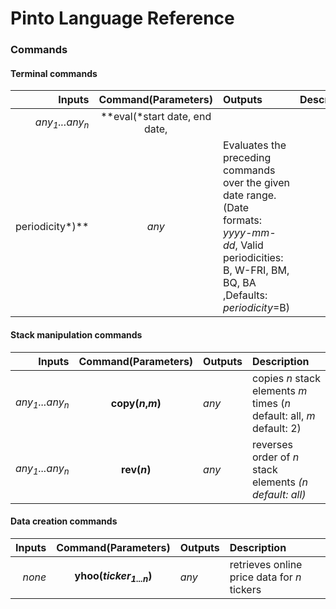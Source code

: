 # Pinto Language Reference

### Commands

#### Terminal commands

Inputs| Command(Parameters) | Outputs|Description
---:|:---:|:---|:---
*any<sub>1</sub>...any<sub>n</sub>*|**eval(*start date, end date,
    periodicity*)**|*any*| Evaluates the preceding commands over the given date range. (Date formats: *yyyy-mm-dd*, Valid periodicities: B, W-FRI, BM, BQ, BA ,Defaults: *periodicity*=B)

#### Stack manipulation commands

Inputs| Command(Parameters) | Outputs|Description
---:|:---:|:---|:---
*any<sub>1</sub>...any<sub>n</sub>*|**copy(*n*,*m*)**|*any*| copies *n* stack elements *m* times (*n* default: all, *m* default: 2) 
*any<sub>1</sub>...any<sub>n</sub>*|**rev(*n*)**|*any*| reverses order of *n* stack elements *(n default: all)*

#### Data creation commands

Inputs| Command(Parameters) | Outputs|Description
---:|:---:|:---|:---
*none*|**yhoo(*ticker<sub>1...n</sub>*)**|*any*| retrieves online price data for *n* tickers

